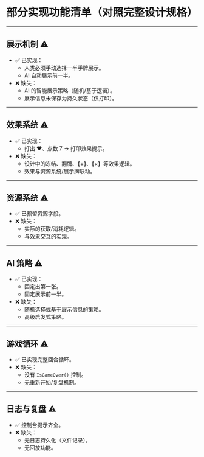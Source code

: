 # 部分实现功能清单（对照完整设计规格）

---

## 展示机制 ⚠️

- ✅ 已实现：
  - 人类必须手动选择一半手牌展示。
  - AI 自动展示前一半。
- ❌ 缺失：
  - AI 的智能展示策略（随机/基于逻辑）。
  - 展示信息未保存为持久状态（仅打印）。  

---

## 效果系统 ⚠️

- ✅ 已实现：
  - 打出 ♥、点数 7 → 打印效果提示。
- ❌ 缺失：
  - 设计中的冻结、翻牌、【+】、【×】等效果逻辑。
  - 效果与资源系统/展示牌联动。  

---

## 资源系统 ⚠️

- ✅ 已预留资源字段。
- ❌ 缺失：
  - 实际的获取/消耗逻辑。  
  - 与效果交互的实现。  

---

## AI 策略 ⚠️

- ✅ 已实现：  
  - 固定出第一张。  
  - 固定展示前一半。  
- ❌ 缺失：  
  - 随机选择或基于展示信息的策略。  
  - 高级启发式策略。  

---

## 游戏循环 ⚠️

- ✅ 已实现完整回合循环。  
- ❌ 缺失：  
  - 没有 `IsGameOver()` 控制。  
  - 无重新开始/复盘机制。  

---

## 日志与复盘 ⚠️

- ✅ 控制台提示齐全。  
- ❌ 缺失：  
  - 无日志持久化（文件记录）。  
  - 无回放功能。  
